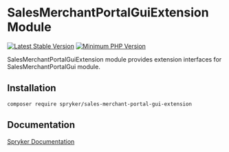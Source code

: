 # SalesMerchantPortalGuiExtension Module
[![Latest Stable Version](https://poser.pugx.org/spryker/sales-merchant-portal-gui-extension/v/stable.svg)](https://packagist.org/packages/spryker/sales-merchant-portal-gui-extension)
[![Minimum PHP Version](https://img.shields.io/badge/php-%3E%3D%208.2-8892BF.svg)](https://php.net/)

SalesMerchantPortalGuiExtension module provides extension interfaces for SalesMerchantPortalGui module.

## Installation

```
composer require spryker/sales-merchant-portal-gui-extension
```

## Documentation

[Spryker Documentation](https://docs.spryker.com)

